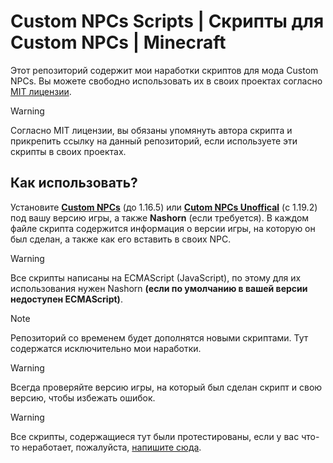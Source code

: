# Custom NPCs Scripts | Скрипты для Custom NPCs | Minecraft
Этот репозиторий содержит мои наработки скриптов для мода Custom NPCs. Вы можете свободно использовать их в своих проектах согласно [MIT лицензии](https://github.com/Rimjact/custom-npcs-scripts/blob/main/LICENSE).

> [!WARNING]
> Согласно MIT лицензии, вы обязаны упомянуть автора скрипта и прикрепить ссылку на данный репозиторий, если используете эти скрипты в своих проектах.

## Как использовать?
Установите **[Custom NPCs](https://www.kodevelopment.nl/minecraft/customnpcs/downloads/)** (до 1.16.5) или **[Cutom NPCs Unoffical](https://www.curseforge.com/minecraft/mc-mods/customnpcs-unofficial)** (с 1.19.2) под вашу версию игры, а также **Nashorn** (если требуется).
В каждом файле скрипта содержится информация о версии игры, на которую он был сделан, а также как его вставить в своих NPC.

> [!WARNING]
> Все скрипты написаны на ECMAScript (JavaScript), по этому для их использования нужен Nashorn **(если по умолчанию в вашей версии недоступен ECMAScript)**.

> [!NOTE]
> Репозиторий со временем будет дополнятся новыми скриптами. Тут содержатся исключительно мои наработки.

> [!WARNING]
> Всегда проверяйте версию игры, на который был сделан скрипт и свою версию, чтобы избежать ошибок.

> [!WARNING]
> Все скрипты, содержащиеся тут были протестированы, если у вас что-то неработает, пожалуйста, [напишите сюда](https://github.com/Rimjact/custom-npcs-scripts/issues).
